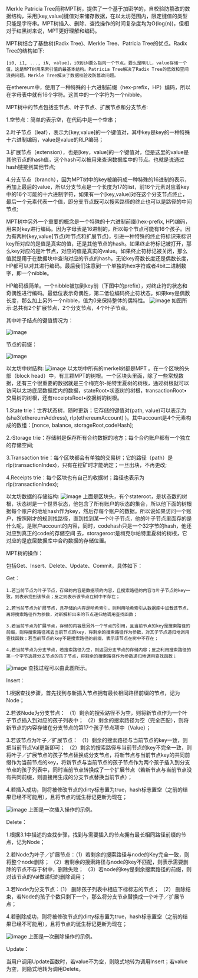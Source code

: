 Merkle Patricia Tree简称MPT树，提供了一个基于加密学的，自校验防篡改的数据结构，采用[key,value]键值对来储存数据，在以太坊范围内，限定键值的类型只能是字符串。MPT树插入、删除、查找操作的时间复杂度均为O(log(n))，但相对于红黑树来说，MPT更好理解和编码。

MPT树结合了基数树(Radix Tree)、Merkle Tree、Patricia Tree的优点。Radix Tree的结构如下:

    [i0, i1, ..., iN, value]，i0到iN要么指向一个节点，要么是NULL，value存储一个值，这是MPT树用来索引值的最基本结构。Patricia Tree解决了Radix Tree的低效和空间浪费问题。Merkle Tree解决了数据校验及防篡改问题。

在ethereum中，使用了一种特殊的十六进制前缀（hex-prefix，HP）编码，所以在字母表中就有16个字符。这其中的一个字符为一个nibble。
  
  
MPT树中的节点包括空节点、叶子节点、扩展节点和分支节点:

  1.空节点：简单的表示空，在代码中是一个空串；

  2.叶子节点（leaf），表示为[key,value]的一个键值对，其中key是key的一种特殊十六进制编码，value是value的RLP编码；

  3.扩展节点（extension），也是[key，value]的一个键值对，但是这里的value是其他节点的hash值，这个hash可以被用来查询数据库中的节点。也就是说通过hash链接到其他节点;

  4.分支节点（branch），因为MPT树中的key被编码成一种特殊的16进制的表示，再加上最后的value，所以分支节点是一个长度为17的list，前16个元素对应着key中的16个可能的十六进制字符，如果有一个[key,value]对在这个分支节点终止，最后一个元素代表一个值，即分支节点既可以搜索路径的终止也可以是路径的中间节点;
  
  MPT树中另外一个重要的概念是一个特殊的十六进制前缀(hex-prefix, HP)编码，用来对key进行编码。因为字母表是16进制的，所以每个节点可能有16个孩子。因为有两种[key,value]节点(叶节点和扩展节点)，引进一种特殊的终止符标识来标识key所对应的是值是真实的值，还是其他节点的hash。如果终止符标记被打开，那么key对应的是叶节点，对应的值是真实的value。如果终止符标记被关闭，那么值就是用于在数据块中查询对应的节点的hash。无论key奇数长度还是偶数长度，HP都可以对其进行编码。最后我们注意到一个单独的hex字符或者4bit二进制数字，即一个nibble。

  HP编码很简单。一个nibble被加到key前（下图中的prefix），对终止符的状态和奇偶性进行编码。最低位表示奇偶性，第二低位编码终止符状态。如果key是偶数长度，那么加上另外一个nibble，值为0来保持整体的偶特性。
![image](https://user-images.githubusercontent.com/105497838/180795257-f262e470-78a3-485d-94a6-e5f37e38a702.png)
如图所示:总共有2个扩展节点，2个分支节点，4个叶子节点。


其中叶子结点的键值情况为：

![image](https://user-images.githubusercontent.com/105497838/180795364-a47fe256-d40f-4fbf-ab3f-8dd2a9df5b6d.png)


节点的前缀：

![image](https://user-images.githubusercontent.com/105497838/180795410-e67977b0-5ef3-46e7-8901-87163323fdf4.png)


以太坊中树结构:
![image](https://user-images.githubusercontent.com/105497838/180797062-3e1c79d6-fc6e-400d-9848-c0196858c90d.png)
以太坊中所有的merkel树都是MPT 。在一个区块的头部（block head）中，有三颗MPT的树根。一个区块头里面，除了一些常规数据，还有三个很重要的数据就是三个梅克尔-帕特里夏树的树根，通过树根就可以访问以太坊底层数据库内的数据，stateRoot•状态树的树根，transactionRoot•交易树的树根，还有receiptsRoot•收据树的树根。

1.State trie：世界状态树，随时更新；它存储的键值对(path, value)可以表示为(sha3(ethereumAddress), rlp(ethereumAccount) )。其中account是4个元素构成的数组：[nonce, balance, storageRoot,codeHash];


2.·Storage trie：存储树是保存所有合约数据的地方；每个合约账户都有一个独立的存储空间;

3.Transaction trie：每个区块都会有单独的交易树；它的路径（path）是rlp(transactionIndex)，只有在挖矿时才能确定；一旦出块，不再更改;

4.Receipts trie：每个区块也有自己的收据树；路径也表示为rlp(transactionIndex);


以太坊数据的存储结构:
![image](https://user-images.githubusercontent.com/105497838/180797438-a3c300cd-9efd-407c-b39c-8f612d232c63.png)
上面是区块头，有个stateroot，是状态数的树根，状态树是一个世界状态，他包含了所有账户的状态的集合，所以他下面的树根据每个账户的地址hash作为key，然后存每个账户的数据。所以说如果访问一个账户，按照刚才的规则找路径，直到找到某一个叶子节点，他的叶子节点里面存的是什么呢，是账户account的内容，同时，codehash只是一个32字节的hash，他还对应到真正的code的存储空间 去，storageroot是梅克尔帕特里夏树的树根，它对应的是底层数据库中合约数据的存储位置。

MPT树的操作：

包括Get、Insert、Delete、Update、Commit，具体如下：

Get：

    1.若当前节点为叶子节点，存储的内容是数据项的内容，且搜索路径的内容与叶子节点的key一致，则表示找到该节点；反之则表示该节点在树中不存在；
    
    2.若当前节点为扩展节点，且存储的内容是哈希索引，则利用哈希索引从数据库中加载该节点，再将搜索路径作为参数，对新解析出来的节点递归地调用查找函数；
    
    3.若当前节点为扩展节点，存储的内容是另外一个节点的引用，且当前节点的key是搜索路径的前缀，则将搜索路径减去当前节点的key，将剩余的搜索路径作为参数，对其子节点递归地调用查找函数；若当前节点的key不是搜索路径的前缀，表示该节点在树中不存在；
    
    4.若当前节点为分支节点，若搜索路径为空，则返回分支节点的存储内容；反之利用搜索路径的第一个字节选择分支节点的孩子节点，将剩余的搜索路径作为参数递归地调用查找函数；
    
![image](https://user-images.githubusercontent.com/105497838/180798813-8ceab43a-a06e-453a-9088-b484c0ae169b.png)
查找过程可以由此图所示。
    
Insert：

1.根据查找步骤，首先找到与新插入节点拥有最长相同路径前缀的节点，记为Node；

2.若该Node为分支节点：  （1）剩余的搜索路径不为空，则将新节点作为一个叶子节点插入到对应的孩子列表中；     （2）剩余的搜索路径为空（完全匹配），则将新节点的内容存储在分支节点的第17个孩子节点项中（Value）；

3.若该节点为叶子／扩展节点：    （1）剩余的搜索路径与当前节点的key一致，则把当前节点Val更新即可；      （2）剩余的搜索路径与当前节点的key不完全一致，则将叶子／扩展节点的孩子节点替换成分支节点，将新节点与当前节点key的共同前缀作为当前节点的key，将新节点与当前节点的孩子节点作为两个孩子插入到分支节点的孩子列表中，同时当前节点转换成了一个扩展节点（若新节点与当前节点没有共同前缀，则直接用生成的分支节点替换当前节点）；

4.若插入成功，则将被修改节点的dirty标志置为true，hash标志置空（之前的结果已经不可能用），且将节点的诞生标记更新为现在；

![image](https://user-images.githubusercontent.com/105497838/180799707-8a8b7042-fff4-4d6e-b310-91f825d2f486.png)
上图是一次插入操作的示例。


Delete：

1.根据3.1中描述的查找步骤，找到与需要插入的节点拥有最长相同路径前缀的节点，记为Node；

2.若Node为叶子／扩展节点：（1）若剩余的搜索路径与node的Key完全一致，则将整个node删除；
（2）若剩余的搜索路径与node的key不匹配，则表示需要删除的节点不存于树中，删除失败；
（3）若node的key是剩余搜索路径的前缀，则对该节点的Val做递归的删除调用；

3.若Node为分支节点：（1） 删除孩子列表中相应下标标志的节点；
（2） 删除结束，若Node的孩子个数只剩下一个，那么将分支节点替换成一个叶子／扩展节点；

4.若删除成功，则将被修改节点的dirty标志置为true，hash标志置空（之前的结果已经不可能用），且将节点的诞生标记更新为现在；

![image](https://user-images.githubusercontent.com/105497838/180800432-8bb73201-22d0-4194-a73f-880a1a9781b2.png)
上图是一次删除操作的示例。

Update：

当用户调用Update函数时，若value不为空，则隐式地转为调用Insert；若value为空，则隐式地转为调用Delete。



